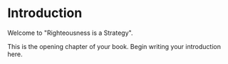 # Introduction

Welcome to "Righteousness is a Strategy".

This is the opening chapter of your book. Begin writing your introduction here.
